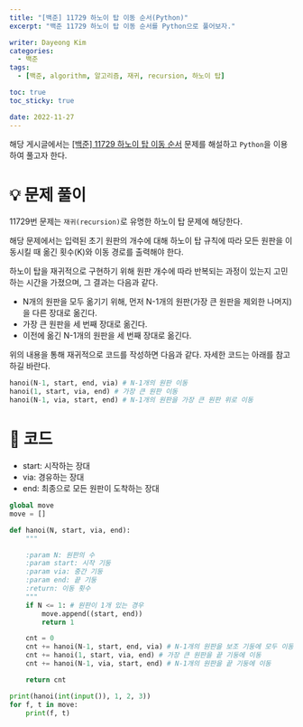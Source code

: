 ```yaml
---
title: "[백준] 11729 하노이 탑 이동 순서(Python)"
excerpt: "백준 11729 하노이 탑 이동 순서를 Python으로 풀어보자."

writer: Dayeong Kim
categories:
  - 백준
tags:
  - [백준, algorithm, 알고리즘, 재귀, recursion, 하노이 탑]

toc: true
toc_sticky: true

date: 2022-11-27
---
```


해당 게시글에서는 [[백준] 11729 하노이 탑 이동 순서](https://www.acmicpc.net/problem/11729) 문제를 해설하고 `Python`을 이용하여 풀고자 한다.

# 💡 문제 풀이

11729번 문제는 `재귀(recursion)`로 유명한 하노이 탑 문제에 해당한다.

해당 문제에서는 입력된 초기 원판의 개수에 대해 하노이 탑 규칙에 따라 모든 원판을 이동시킬 때 옮긴 횟수(K)와 이동 경로를 출력해야 한다.

하노이 탑을 재귀적으로 구현하기 위해 원판 개수에 따라 반복되는 과정이 있는지 고민하는 시간을 가졌으며, 그 결과는 다음과 같다.

- N개의 원판을 모두 옮기기 위해, 먼저 N-1개의 원판(가장 큰 원판을 제외한 나머지)을 다른 장대로 옮긴다.
- 가장 큰 원판을 세 번째 장대로 옮긴다.
- 이전에 옮긴 N-1개의 원판을 세 번째 장대로 옮긴다.

위의 내용을 통해 재귀적으로 코드를 작성하면 다음과 같다. 자세한 코드는 아래를 참고하길 바란다.
```python
hanoi(N-1, start, end, via) # N-1개의 원판 이동
hanoi(1, start, via, end) # 가장 큰 원판 이동
hanoi(N-1, via, start, end) # N-1개의 원판을 가장 큰 원판 위로 이동
```

# 📂 코드
- start: 시작하는 장대
- via: 경유하는 장대
- end: 최종으로 모든 원판이 도착하는 장대
```python
global move
move = []

def hanoi(N, start, via, end):
    """

    :param N: 원판의 수
    :param start: 시작 기둥
    :param via: 중간 기둥
    :param end: 끝 기둥
    :return: 이동 횟수
    """
    if N <= 1: # 원판이 1개 있는 경우
        move.append((start, end))
        return 1

    cnt = 0
    cnt += hanoi(N-1, start, end, via) # N-1개의 원판을 보조 기둥에 모두 이동
    cnt += hanoi(1, start, via, end) # 가장 큰 원판을 끝 기둥에 이동
    cnt += hanoi(N-1, via, start, end) # N-1개의 원판을 끝 기둥에 이동

    return cnt

print(hanoi(int(input()), 1, 2, 3))
for f, t in move:
    print(f, t)
```
